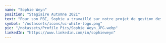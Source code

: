 ```yaml
---
name: "Sophie Weyn"
position: "Stagiaire Automne 2021"
text: "Pour son PBI, Sophie a travaillé sur notre projet de gestion des déchets de la vallée d'Agoundis, où elle a effectué des recherches axées sur la conception d'un espace de lavage de linge qui contrôle les eaux usées et des façons de réutiliser les déchets plastiques. Pour son projet personnel, Sophie a travaillé sur des ateliers et une proposition pour un camp d'autonomisation/éducation des femmes et des filles."
symbol: "/notassets/icons/uc-white-logo.png"
pic: "/notassets/Profile Pics/Sophie Weyn_JPG.webp"
linkedIn: "https://www.linkedin.com/in/sophieweyn"
---
```

